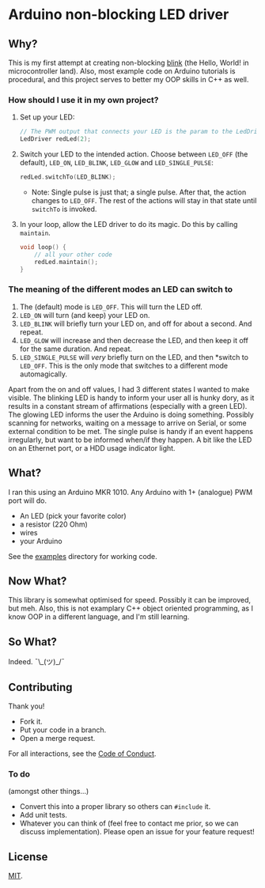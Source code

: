 # Arduino non-blocking LED driver

## Why?

This is my first attempt at creating non-blocking [blink](https://docs.arduino.cc/built-in-examples/basics/Blink) (the Hello, World! in microcontroller land).
Also, most example code on Arduino tutorials is procedural, and this project serves to better my OOP skills in C++ as well.


### How should I use it in my own project?

1. Set up your LED:

    ```C++
    // The PWM output that connects your LED is the param to the LedDriver constructor.
    LedDriver redLed(2);
    ```

1. Switch your LED to the intended action. Choose between `LED_OFF` (the default), `LED_ON`, `LED_BLINK`, `LED_GLOW` and `LED_SINGLE_PULSE`:

    ```C
    redLed.switchTo(LED_BLINK);
    ```

    - Note: Single pulse is just that; a single pulse. After that, the action changes to `LED_OFF`. The rest of the actions will stay in that state until `switchTo` is invoked.

1. In your loop, allow the LED driver to do its magic. Do this by calling `maintain`.

    ```C
    void loop() {
        // all your other code
        redLed.maintain();
    }
    ```

### The meaning of the different modes an LED can switch to

1. The (default) mode is `LED_OFF`. This will turn the LED off.
1. `LED_ON` will turn (and keep) your LED on.
1. `LED_BLINK` will briefly turn your LED on, and off for about a second. And repeat.
1. `LED_GLOW` will increase and then decrease the LED, and then keep it off for the same duration. And repeat.
1. `LED_SINGLE_PULSE` will _very_ briefly turn on the LED, and then *switch to `LED_OFF`. This is the only mode that switches to a different mode automagically.

Apart from the on and off values, I had 3 different states I wanted to make visible.
The blinking LED is handy to inform your user all is hunky dory, as it results in a constant stream of affirmations (especially with a green LED).
The glowing LED informs the user the Arduino is doing something. Possibly scanning for networks, waiting on a message to arrive on Serial, or some external condition to be met.
The single pulse is handy if an event happens irregularly, but want to be informed when/if they happen. A bit like the LED on an Ethernet port, or a HDD usage indicator light.


## What?

I ran this using an Arduino MKR 1010. Any Arduino with 1+ (analogue) PWM port will do.

- An LED (pick your favorite color)
- a resistor (220 Ohm)
- wires
- your Arduino

See the [examples](libraries/LedDriver/examples) directory for working code.

## Now What?

This library is somewhat optimised for speed. Possibly it can be improved, but meh.
Also, this is not examplary C++ object oriented programming, as I know OOP in a different language, and I'm still learning.

## So What?

Indeed. ¯\\\_(ツ)_/¯

## Contributing

Thank you!

- Fork it.
- Put your code in a branch.
- Open a merge request.

For all interactions, see the [Code of Conduct](CodeOfConduct.txt).

### To do

(amongst other things...)

- Convert this into a proper library so others can `#include` it.
- Add unit tests.
- Whatever you can think of (feel free to contact me prior, so we can discuss implementation). Please open an issue for your feature request!

## License

[MIT](LICENSE.txt).
